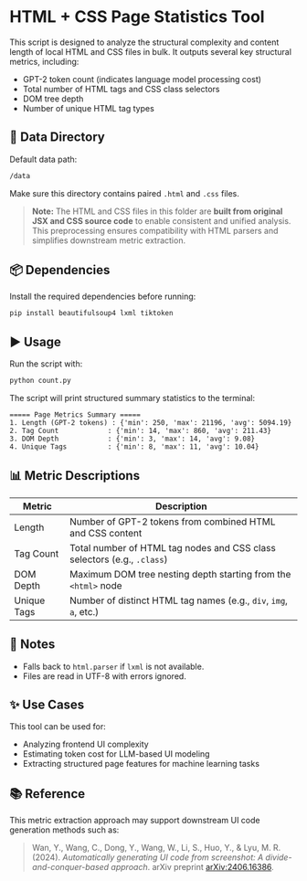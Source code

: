 # HTML + CSS Page Statistics Tool

This script is designed to analyze the structural complexity and content length of local HTML and CSS files in bulk. It outputs several key structural metrics, including:

* GPT-2 token count (indicates language model processing cost)
* Total number of HTML tags and CSS class selectors
* DOM tree depth
* Number of unique HTML tag types

## 📁 Data Directory

Default data path:

```bash
/data
```

Make sure this directory contains paired `.html` and `.css` files.
> **Note:** The HTML and CSS files in this folder are **built from original JSX and CSS source code** to enable consistent and unified analysis. This preprocessing ensures compatibility with HTML parsers and simplifies downstream metric extraction.
## 📦 Dependencies

Install the required dependencies before running:

```bash
pip install beautifulsoup4 lxml tiktoken
```

## ▶️ Usage

Run the script with:

```bash
python count.py
```

The script will print structured summary statistics to the terminal:

```
===== Page Metrics Summary =====
1. Length (GPT-2 tokens) : {'min': 250, 'max': 21196, 'avg': 5094.19}
2. Tag Count            : {'min': 14, 'max': 860, 'avg': 211.43}
3. DOM Depth            : {'min': 3, 'max': 14, 'avg': 9.08}
4. Unique Tags          : {'min': 8, 'max': 11, 'avg': 10.04}
```

## 📊 Metric Descriptions

| Metric      | Description                                                             |
| ----------- | ----------------------------------------------------------------------- |
| Length      | Number of GPT-2 tokens from combined HTML and CSS content               |
| Tag Count   | Total number of HTML tag nodes and CSS class selectors (e.g., `.class`) |
| DOM Depth   | Maximum DOM tree nesting depth starting from the `<html>` node          |
| Unique Tags | Number of distinct HTML tag names (e.g., `div`, `img`, `a`, etc.)       |

## 📌 Notes

* Falls back to `html.parser` if `lxml` is not available.
* Files are read in UTF-8 with errors ignored.

## ✨ Use Cases

This tool can be used for:

* Analyzing frontend UI complexity
* Estimating token cost for LLM-based UI modeling
* Extracting structured page features for machine learning tasks

## 📚 Reference

This metric extraction approach may support downstream UI code generation methods such as:

> Wan, Y., Wang, C., Dong, Y., Wang, W., Li, S., Huo, Y., & Lyu, M. R. (2024). *Automatically generating UI code from screenshot: A divide-and-conquer-based approach*. arXiv preprint [arXiv:2406.16386](https://arxiv.org/abs/2406.16386).

